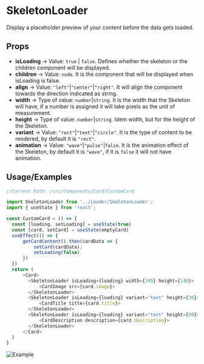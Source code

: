 
# SkeletonLoader

Display a placeholder preview of your content before the data gets loaded.
## Props
- **isLoading** -> Value: `true` | `false`. Defines whether the skeleton or the children component will be displayed.
- **children** -> Value: `node`. It is the component that will be displayed when isLoading is false.
- **align** -> Value: `"left"`|`"center"`|`"right"`. It will align the component towards the direction indicated as string.
- **width** -> Type of value: `number`|`string`. It is the width that the Skeleton will have, if a number is assigned it will take pixels as the unit of measurement.
- **height** -> Type of value: `number`|`string`. Idem width, but for the height of the Skeleton.
- **variant** -> Value: `"rect"`|`"text"`|`"circle"`. It is the type of content to be rendered, by default it is `"rect"`.
- **animation** -> Value: `"wave"`|`"pulse"`|`false`. It is the animation effect of the Skeleton, by default it is `"wave"`, if it is `false` it will not have animation.

## Usage/Examples

```javascript
//Current Path: /src/Components/Card/CustomCard

import SkeletonLoader from '../Loader/SkeletonLoader';
import { useState } from 'react';

const CustomCard = () => {
  const [loading, setLoading] = useState(true)
  const [card, setCard] = useState(emptyCard)
  useEffect(() => {
      getCardContent().then(cardData => {
          setCard(cardData);
          setLoading(false)
      })
  })
  return (
      <Card>
        <SkeletonLoader isLoading={loading} width={345} height={140}>
            <CardImage src={card.image}>
        </SkeletonLoader>
        <SkeletonLoader isLoading={loading} variant="text" height={30}>
            <CardTitle title={card.title}>
        </SkeletonLoader>
        <SkeletonLoader isLoading={loading} variant="text" height={80}> 
            <CardDescription description={card.description}>
        </SkeletonLoader>
      </Card>
  )
}
```
![Example](https://user-images.githubusercontent.com/50643955/141656557-1c04f454-ce1e-415f-977c-d354e2d14a54.gif)